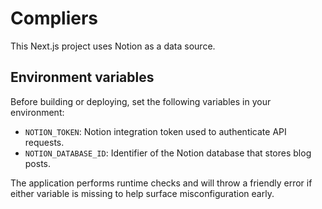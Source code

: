 # Compliers

This Next.js project uses Notion as a data source.

## Environment variables

Before building or deploying, set the following variables in your environment:

- `NOTION_TOKEN`: Notion integration token used to authenticate API requests.
- `NOTION_DATABASE_ID`: Identifier of the Notion database that stores blog posts.

The application performs runtime checks and will throw a friendly error if either variable is missing to help surface misconfiguration early.
